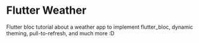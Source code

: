 # Flutter Weather
Flutter bloc tutorial about a weather app to implement flutter_bloc, dynamic theming, pull-to-refresh, and much more :D
